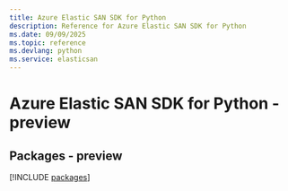 ```yaml
---
title: Azure Elastic SAN SDK for Python
description: Reference for Azure Elastic SAN SDK for Python
ms.date: 09/09/2025
ms.topic: reference
ms.devlang: python
ms.service: elasticsan
---
```

# Azure Elastic SAN SDK for Python - preview
## Packages - preview
[!INCLUDE [packages](elastic-san-index.md)]